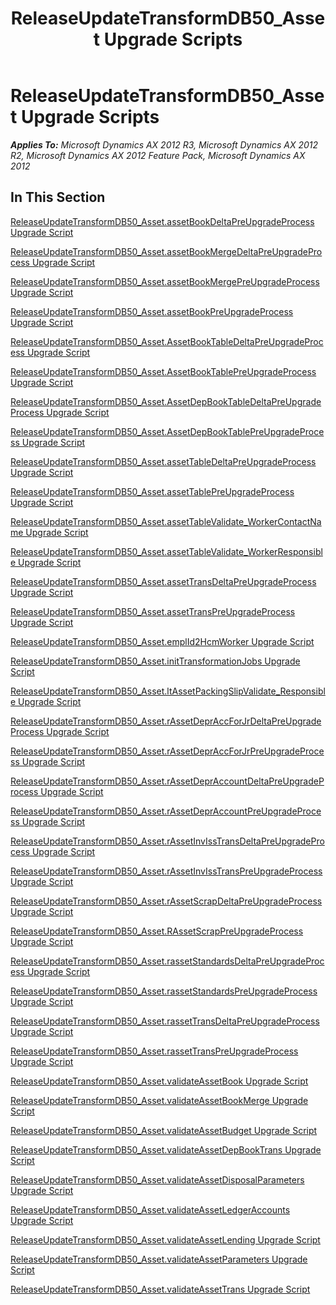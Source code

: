 ﻿---
title: ReleaseUpdateTransformDB50_Asset Upgrade Scripts
TOCTitle: ReleaseUpdateTransformDB50_Asset Upgrade Scripts
ms:assetid: 192e4bc4-35b3-4d37-8eea-d3e2c52150ce
ms:mtpsurl: https://msdn.microsoft.com/en-us/library/JJ718629(v=AX.60)
ms:contentKeyID: 49706914
ms.date: 05/18/2015
mtps_version: v=AX.60
---

# ReleaseUpdateTransformDB50\_Asset Upgrade Scripts 


_**Applies To:** Microsoft Dynamics AX 2012 R3, Microsoft Dynamics AX 2012 R2, Microsoft Dynamics AX 2012 Feature Pack, Microsoft Dynamics AX 2012_

## In This Section

[ReleaseUpdateTransformDB50\_Asset.assetBookDeltaPreUpgradeProcess Upgrade Script](releaseupdatetransformdb50-asset-assetbookdeltapreupgradeprocess-upgrade-script.md)

[ReleaseUpdateTransformDB50\_Asset.assetBookMergeDeltaPreUpgradeProcess Upgrade Script](releaseupdatetransformdb50-asset-assetbookmergedeltapreupgradeprocess-upgrade-script.md)

[ReleaseUpdateTransformDB50\_Asset.assetBookMergePreUpgradeProcess Upgrade Script](releaseupdatetransformdb50-asset-assetbookmergepreupgradeprocess-upgrade-script.md)

[ReleaseUpdateTransformDB50\_Asset.assetBookPreUpgradeProcess Upgrade Script](releaseupdatetransformdb50-asset-assetbookpreupgradeprocess-upgrade-script.md)

[ReleaseUpdateTransformDB50\_Asset.AssetBookTableDeltaPreUpgradeProcess Upgrade Script](releaseupdatetransformdb50-asset-assetbooktabledeltapreupgradeprocess-upgrade-script.md)

[ReleaseUpdateTransformDB50\_Asset.AssetBookTablePreUpgradeProcess Upgrade Script](releaseupdatetransformdb50-asset-assetbooktablepreupgradeprocess-upgrade-script.md)

[ReleaseUpdateTransformDB50\_Asset.AssetDepBookTableDeltaPreUpgradeProcess Upgrade Script](releaseupdatetransformdb50-asset-assetdepbooktabledeltapreupgradeprocess-upgrade-script.md)

[ReleaseUpdateTransformDB50\_Asset.AssetDepBookTablePreUpgradeProcess Upgrade Script](releaseupdatetransformdb50-asset-assetdepbooktablepreupgradeprocess-upgrade-script.md)

[ReleaseUpdateTransformDB50\_Asset.assetTableDeltaPreUpgradeProcess Upgrade Script](releaseupdatetransformdb50-asset-assettabledeltapreupgradeprocess-upgrade-script.md)

[ReleaseUpdateTransformDB50\_Asset.assetTablePreUpgradeProcess Upgrade Script](releaseupdatetransformdb50-asset-assettablepreupgradeprocess-upgrade-script.md)

[ReleaseUpdateTransformDB50\_Asset.assetTableValidate\_WorkerContactName Upgrade Script](releaseupdatetransformdb50-asset-assettablevalidate-workercontactname-upgrade-script.md)

[ReleaseUpdateTransformDB50\_Asset.assetTableValidate\_WorkerResponsible Upgrade Script](releaseupdatetransformdb50-asset-assettablevalidate-workerresponsible-upgrade-script.md)

[ReleaseUpdateTransformDB50\_Asset.assetTransDeltaPreUpgradeProcess Upgrade Script](releaseupdatetransformdb50-asset-assettransdeltapreupgradeprocess-upgrade-script.md)

[ReleaseUpdateTransformDB50\_Asset.assetTransPreUpgradeProcess Upgrade Script](releaseupdatetransformdb50-asset-assettranspreupgradeprocess-upgrade-script.md)

[ReleaseUpdateTransformDB50\_Asset.emplId2HcmWorker Upgrade Script](releaseupdatetransformdb50-asset-emplid2hcmworker-upgrade-script.md)

[ReleaseUpdateTransformDB50\_Asset.initTransformationJobs Upgrade Script](releaseupdatetransformdb50-asset-inittransformationjobs-upgrade-script.md)

[ReleaseUpdateTransformDB50\_Asset.ltAssetPackingSlipValidate\_Responsible Upgrade Script](releaseupdatetransformdb50-asset-ltassetpackingslipvalidate-responsible-upgrade-script.md)

[ReleaseUpdateTransformDB50\_Asset.rAssetDeprAccForJrDeltaPreUpgradeProcess Upgrade Script](releaseupdatetransformdb50-asset-rassetdepraccforjrdeltapreupgradeprocess-upgrade-script.md)

[ReleaseUpdateTransformDB50\_Asset.rAssetDeprAccForJrPreUpgradeProcess Upgrade Script](releaseupdatetransformdb50-asset-rassetdepraccforjrpreupgradeprocess-upgrade-script.md)

[ReleaseUpdateTransformDB50\_Asset.rAssetDeprAccountDeltaPreUpgradeProcess Upgrade Script](releaseupdatetransformdb50-asset-rassetdepraccountdeltapreupgradeprocess-upgrade-script.md)

[ReleaseUpdateTransformDB50\_Asset.rAssetDeprAccountPreUpgradeProcess Upgrade Script](releaseupdatetransformdb50-asset-rassetdepraccountpreupgradeprocess-upgrade-script.md)

[ReleaseUpdateTransformDB50\_Asset.rAssetInvIssTransDeltaPreUpgradeProcess Upgrade Script](releaseupdatetransformdb50-asset-rassetinvisstransdeltapreupgradeprocess-upgrade-script.md)

[ReleaseUpdateTransformDB50\_Asset.rAssetInvIssTransPreUpgradeProcess Upgrade Script](releaseupdatetransformdb50-asset-rassetinvisstranspreupgradeprocess-upgrade-script.md)

[ReleaseUpdateTransformDB50\_Asset.rAssetScrapDeltaPreUpgradeProcess Upgrade Script](releaseupdatetransformdb50-asset-rassetscrapdeltapreupgradeprocess-upgrade-script.md)

[ReleaseUpdateTransformDB50\_Asset.RAssetScrapPreUpgradeProcess Upgrade Script](releaseupdatetransformdb50-asset-rassetscrappreupgradeprocess-upgrade-script.md)

[ReleaseUpdateTransformDB50\_Asset.rassetStandardsDeltaPreUpgradeProcess Upgrade Script](releaseupdatetransformdb50-asset-rassetstandardsdeltapreupgradeprocess-upgrade-script.md)

[ReleaseUpdateTransformDB50\_Asset.rassetStandardsPreUpgradeProcess Upgrade Script](releaseupdatetransformdb50-asset-rassetstandardspreupgradeprocess-upgrade-script.md)

[ReleaseUpdateTransformDB50\_Asset.rassetTransDeltaPreUpgradeProcess Upgrade Script](releaseupdatetransformdb50-asset-rassettransdeltapreupgradeprocess-upgrade-script.md)

[ReleaseUpdateTransformDB50\_Asset.rassetTransPreUpgradeProcess Upgrade Script](releaseupdatetransformdb50-asset-rassettranspreupgradeprocess-upgrade-script.md)

[ReleaseUpdateTransformDB50\_Asset.validateAssetBook Upgrade Script](releaseupdatetransformdb50-asset-validateassetbook-upgrade-script.md)

[ReleaseUpdateTransformDB50\_Asset.validateAssetBookMerge Upgrade Script](releaseupdatetransformdb50-asset-validateassetbookmerge-upgrade-script.md)

[ReleaseUpdateTransformDB50\_Asset.validateAssetBudget Upgrade Script](releaseupdatetransformdb50-asset-validateassetbudget-upgrade-script.md)

[ReleaseUpdateTransformDB50\_Asset.validateAssetDepBookTrans Upgrade Script](releaseupdatetransformdb50-asset-validateassetdepbooktrans-upgrade-script.md)

[ReleaseUpdateTransformDB50\_Asset.validateAssetDisposalParameters Upgrade Script](releaseupdatetransformdb50-asset-validateassetdisposalparameters-upgrade-script.md)

[ReleaseUpdateTransformDB50\_Asset.validateAssetLedgerAccounts Upgrade Script](releaseupdatetransformdb50-asset-validateassetledgeraccounts-upgrade-script.md)

[ReleaseUpdateTransformDB50\_Asset.validateAssetLending Upgrade Script](releaseupdatetransformdb50-asset-validateassetlending-upgrade-script.md)

[ReleaseUpdateTransformDB50\_Asset.validateAssetParameters Upgrade Script](releaseupdatetransformdb50-asset-validateassetparameters-upgrade-script.md)

[ReleaseUpdateTransformDB50\_Asset.validateAssetTrans Upgrade Script](releaseupdatetransformdb50-asset-validateassettrans-upgrade-script.md)

  


